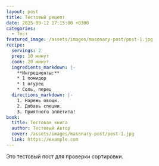 ```yaml
---
layout: post
title: Тестовый рецепт
date: 2025-09-12 17:15:00 +0300
categories:
  - Тест
featured_image: /assets/images/masonary-post/post-1.jpg
recipe:
  servings: 2
  prep: 10 минут
  cook: 20 минут
  ingredients_markdown: |-
    **Ингредиенты:**
    * 1 помидор
    * 1 огурец
    * Соль, перец
  directions_markdown: |-
    1. Нарежь овощи.
    2. Добавь специи.
    3. Приятного аппетита!
book:
  title: Тестовая книга
  author: Тестовый Автор
  cover: /assets/images/masonary-post/post-1.jpg
  link: https://example.com
---
```

Это тестовый пост для проверки сортировки.
